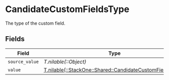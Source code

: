 # CandidateCustomFieldsType

The type of the custom field.


## Fields

| Field                                                                                                          | Type                                                                                                           | Required                                                                                                       | Description                                                                                                    |
| -------------------------------------------------------------------------------------------------------------- | -------------------------------------------------------------------------------------------------------------- | -------------------------------------------------------------------------------------------------------------- | -------------------------------------------------------------------------------------------------------------- |
| `source_value`                                                                                                 | *T.nilable(::Object)*                                                                                          | :heavy_minus_sign:                                                                                             | N/A                                                                                                            |
| `value`                                                                                                        | [T.nilable(::StackOne::Shared::CandidateCustomFieldsValue)](../../models/shared/candidatecustomfieldsvalue.md) | :heavy_minus_sign:                                                                                             | N/A                                                                                                            |